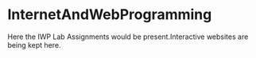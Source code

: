 # InternetAndWebProgramming
Here the IWP Lab Assignments would be present.Interactive websites are being kept here.
